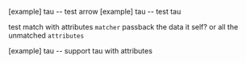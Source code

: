 [example] tau -- test arrow
[example] tau -- test tau

test match with attributes
`matcher` passback the data it self? or all the unmatched `attributes`

[example] tau -- support tau with attributes
